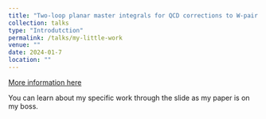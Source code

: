 ```yaml
---
title: "Two-loop planar master integrals for QCD corrections to W-pair production in the light-quark-annihilation channel"
collection: talks
type: "Introdutction"
permalink: /talks/my-little-work
venue: ""
date: 2024-01-7
location: ""
---
```


[More information here](http://maplerrr.github.io/files/qqWW-talk.pdf)

You can learn about my specific work through the slide as my paper is on my boss.
